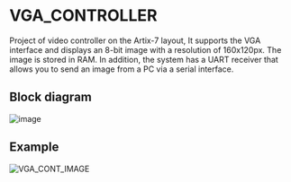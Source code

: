 # VGA_CONTROLLER
Project of video controller on the Artix-7 layout, It supports the VGA interface and displays an 8-bit image with a resolution of 160x120px. The image is stored in RAM. In addition, the system has a UART receiver that allows you to send an image from a PC via a serial interface. 


## Block diagram
![image](https://user-images.githubusercontent.com/38226349/157456257-7bd34bd1-a784-4910-991f-80d7880eef26.png)

## Example
![VGA_CONT_IMAGE](https://user-images.githubusercontent.com/38226349/157451165-e66bc0a8-d8b0-427b-9412-6c9cf8e5c447.jpg)

